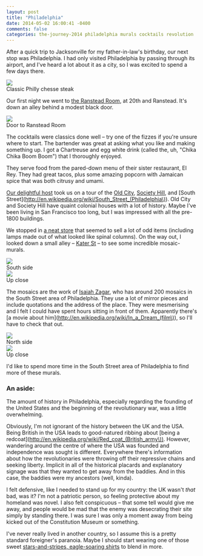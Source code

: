 ```yaml
---
layout: post
title: "Philadelphia"
date: 2014-05-02 16:00:41 -0400
comments: false
categories: the-journey-2014 philadelphia murals cocktails revolution
---
```


After a quick trip to Jacksonville for my father-in-law's birthday, our next stop was Philadelphia. I had only visited Philadelphia by passing through its airport, and I've heard a lot about it as a city, so I was excited to spend a few days there. 

<div class="img">
  <img src="/images/the-journey/phl/chesse-steak.jpg">
  <div class="alt">Classic Philly chesse steak</div>
</div>

Our first night we went to [the Ranstead Room](http://www.yelp.com/biz/the-ranstead-room-philadelphia), at 20th and Ranstead. It's down an alley behind a modest black door.

<div class="img">
  <img src="/images/the-journey/phl/ranstead.jpg">
  <div class="alt">Door to Ranstead Room</div>
</div>

The cocktails were classics done well – try one of the fizzes if you're unsure where to start. The bartender was great at asking what you like and making something up. I got a Chartreuse and egg white drink (called the, uh, "Chika Chika Boom Boom") that I thoroughly enjoyed.

They serve food from the pared-down menu of their sister restaurant, El Rey. They had great tacos, plus some amazing popcorn with Jamaican spice that was both citrusy and umami. 

<!-- more -->

[Our delightful host](http://twitter.com/amyhoy) took us on a tour of the [Old City](http://en.wikipedia.org/wiki/Old_City,_Philadelphia), [Society Hill](http://en.wikipedia.org/wiki/Society_Hill,_Philadelphia), and [South Street](http://en.wikipedia.org/wiki/South_Street_(Philadelphia\)). Old City and Society Hill have quaint colonial houses with a lot of history. Maybe I've been living in San Francisco too long, but I was impressed with all the pre-1800 buildings.

We stopped in [a neat store](http://www.yelp.com/biz/jinxed-tuckers-digs-philadelphia) that seemed to sell a lot of odd items (including lamps made out of what looked like spinal columns). On the way out, I looked down a small alley – [Kater St](https://www.google.com/maps/@39.941169,-75.148958,3a,75y,102.7h,81.52t/data=!3m4!1e1!3m2!1sQadqWDkEoiNfRxrUPPZrGA!2e0) – to see some incredible mosaic-murals.

<div class="img">
  <img src="/images/the-journey/phl/kater-mural.jpg">
  <div class="alt">South side</div>
</div>

<div class="img">
  <img src="/images/the-journey/phl/mural-selfie.jpg">
  <div class="alt">Up close</div>
</div>

The mosaics are the work of [Isaiah Zagar](http://en.wikipedia.org/wiki/Isaiah_Zagar), who has around 200 mosaics in the South Street area of Philadelphia. They use a lot of mirror pieces and include quotations and the address of the place. They were mesmerising and I felt I could have spent hours sitting in front of them. Apparently there's [a movie about him](http://en.wikipedia.org/wiki/In_a_Dream_(film\)), so I'll have to check that out.

<div class="img">
  <img src="/images/the-journey/phl/kater-mural2.jpg">
  <div class="alt">North side</div>
</div>

<div class="img">
  <img src="/images/the-journey/phl/mural-selfie2.jpg">
  <div class="alt">Up close</div>
</div>

I'd like to spend more time in the South Street area of Philadelphia to find more of these murals.

### An aside:

The amount of history in Philadelphia, especially regarding the founding of the United States and the beginning of the revolutionary war, was a little overwhelming.  

Obviously, I'm not ignorant of the history between the UK and the USA. Being British in the USA leads to good-natured ribbing about [being a redcoat](http://en.wikipedia.org/wiki/Red_coat_(British_army\)). However, wandering around the centre of where the USA was founded and independence was sought is different. Everywhere there's information about how the revolutionaries were throwing off their repressive chains and seeking liberty. Implicit in all of the historical placards and explanatory signage was that they wanted to get away from the baddies. And in this case, the baddies were my ancestors (well, kinda).

I felt defensive, like I needed to stand up for my country: the UK wasn't *that* bad, was it? I'm not a patriotic person, so feeling protective about my homeland was novel. I also felt conspicuous – that some tell would give me away, and people would be mad that the enemy was desecrating their site simply by standing there. I was sure I was only a moment away from being kicked out of the Constitution Museum or something.

I've never really lived in another country, so I assume this is a pretty standard foreigner's paranoia. Maybe I should start wearing one of those sweet [stars-and-stripes, eagle-soaring shirts](http://www.animalshirts.net/americanflagshirts/eaglefly.jpg) to blend in more.